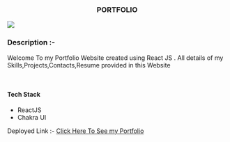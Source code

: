 



<h3  align="center">PORTFOLIO</h3>
<image src="https://i.imgur.com/BpbbztW.png"/>
<h3>Description :-</h3>
<p>Welcome To my Portfolio Website created using React JS . All details of  my Skills,Projects,Contacts,Resume provided in this Website</p>
<br/>
<h4>Tech Stack</h4>
<ul>
<li>ReactJS</li>
<li>Chakra UI</li>
</ul>


Deployed Link :-
<a href="https://sandeshjadhav5.github.io/" target="_blank">Click Here To See my Portfolio</a>


